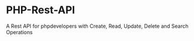 # PHP-Rest-API
A Rest API for phpdevelopers with Create, Read, Update, Delete and Search Operations

